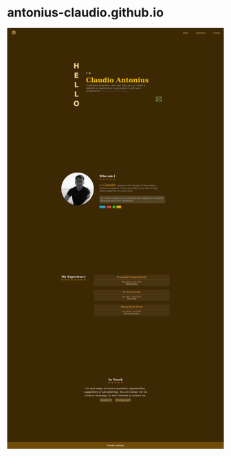 # antonius-claudio.github.io

[![Screenshot](img/ss.png "Screenshot Laptop")](https://antonius-claudio.github.io/)
